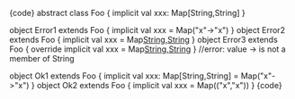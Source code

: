 {code}
abstract class Foo { implicit val xxx: Map[String,String] } 

object Error1 extends Foo { implicit val xxx = Map("x"->"x") }
object Error2 extends Foo { implicit val xxx = Map[String,String]("x"->"x") }
object Error3 extends Foo { override implicit val xxx = Map[String,String]("x"->"x") }
//error: value -> is not a member of String

object Ok1 extends Foo { implicit val xxx: Map[String,String] = Map("x"->"x") }
object Ok2 extends Foo { implicit val xxx = Map(("x","x")) }
{code}

